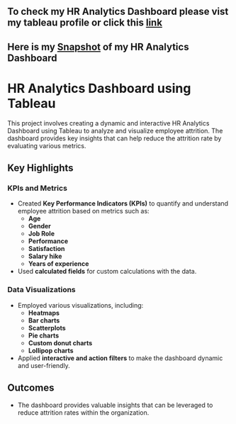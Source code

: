 ## To check my HR Analytics Dashboard please vist my tableau profile or click this [link](https://public.tableau.com/views/HRANALYTICSDASHBOARD_16803419028570/Dashboard2?:language=en-US&:display_count=n&:origin=viz_share_link)
## Here is my [Snapshot](https://github.com/arunkumarsp-ds/HR-Analytics-Dashboard/blob/main/Dashboard%202.png) of my HR Analytics Dashboard
# HR Analytics Dashboard using Tableau  

This project involves creating a dynamic and interactive HR Analytics Dashboard using Tableau to analyze and visualize employee attrition. The dashboard provides key insights that can help reduce the attrition rate by evaluating various metrics.

## Key Highlights  

### KPIs and Metrics  
- Created **Key Performance Indicators (KPIs)** to quantify and understand employee attrition based on metrics such as:  
  - **Age**  
  - **Gender**  
  - **Job Role**  
  - **Performance**  
  - **Satisfaction**  
  - **Salary hike**  
  - **Years of experience**  
- Used **calculated fields** for custom calculations with the data.  

### Data Visualizations  
- Employed various visualizations, including:  
  - **Heatmaps**  
  - **Bar charts**  
  - **Scatterplots**  
  - **Pie charts**  
  - **Custom donut charts**  
  - **Lollipop charts**  
- Applied **interactive and action filters** to make the dashboard dynamic and user-friendly.  

## Outcomes  
- The dashboard provides valuable insights that can be leveraged to reduce attrition rates within the organization.
